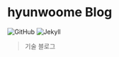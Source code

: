 # hyunwoome Blog

<p>
<img alt="GitHub" src="http://img.shields.io/badge/-github-black?style=flat&logo=github&logoColor=white"/>
<img alt="Jekyll" src="http://img.shields.io/badge/-Jekyll-CC0000?style=flat&logo=Jekyll&logoColor=white"/>
</p>

> 기술 블로그
